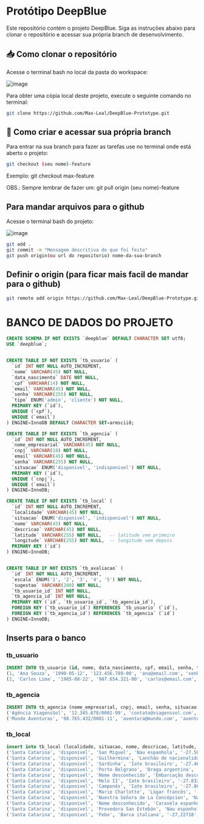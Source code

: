 # Protótipo DeepBlue

Este repositório contém o projeto DeepBlue. Siga as instruções abaixo para clonar o repositório e acessar sua própria branch de desenvolvimento.

## 📥 Como clonar o repositório

Acesse o terminal bash no local da pasta do workspace:

![image](https://github.com/user-attachments/assets/ce72545a-5b2d-43a6-9e2a-e1d85036c4c0)


Para obter uma cópia local deste projeto, execute o seguinte comando no terminal:

```bash
git clone https://github.com/Max-Leal/DeepBlue-Prototype.git
```
## 🌿 Como criar e acessar sua própria branch

Para entrar na sua branch para fazer as tarefas use no terminal onde está aberto o projeto:

```bash
git checkout (seu nome)-feature
```


Exemplo: git checkout max-feature

OBS.: Sempre lembrar de fazer um: git pull origin (seu nome)-feature

## Para mandar arquivos para o github

Acesse o terminal bash do projeto:

![image](https://github.com/user-attachments/assets/c0548fa4-a92c-4460-9b92-542627f24aee)


```bash
git add .
git commit -m "Mensagem descritiva do que foi feito"
git push origin(ou url do repositorio) nome-da-sua-branch
```

## Definir o origin (para ficar mais facil de mandar para o github)

```bash
git remote add origin https://github.com/Max-Leal/DeepBlue-Prototype.git
```

# BANCO DE DADOS DO PROJETO

```sql
CREATE SCHEMA IF NOT EXISTS `deepblue` DEFAULT CHARACTER SET utf8;
USE `deepblue`;


CREATE TABLE IF NOT EXISTS `tb_usuario` (
  `id` INT NOT NULL AUTO_INCREMENT,
  `nome` VARCHAR(45) NOT NULL,
  `data_nascimento` DATE NOT NULL,
  `cpf` VARCHAR(14) NOT NULL,
  `email` VARCHAR(45) NOT NULL,
  `senha` VARCHAR(255) NOT NULL,
  `tipo` ENUM('admin', 'cliente') NOT NULL,
  PRIMARY KEY (`id`),
  UNIQUE (`cpf`),
  UNIQUE (`email`)
) ENGINE=InnoDB DEFAULT CHARACTER SET=armscii8;

CREATE TABLE IF NOT EXISTS `tb_agencia` (
  `id` INT NOT NULL AUTO_INCREMENT,
  `nome_empresarial` VARCHAR(45) NOT NULL,
  `cnpj` VARCHAR(18) NOT NULL,
  `email` VARCHAR(45) NOT NULL,
  `senha` VARCHAR(255) NOT NULL,
  `situacao` ENUM('disponivel', 'indisponivel') NOT NULL,
  PRIMARY KEY (`id`),
  UNIQUE (`cnpj`),
  UNIQUE (`email`)
) ENGINE=InnoDB;

CREATE TABLE IF NOT EXISTS `tb_local` (
  `id` INT NOT NULL AUTO_INCREMENT,
  `localidade` VARCHAR(45) NOT NULL,
  `situacao` ENUM('disponivel', 'indisponivel') NOT NULL,
  `nome` VARCHAR(45) NOT NULL,
  `descricao` VARCHAR(45) NOT NULL,
  `latitude` VARCHAR(255) NOT NULL,   -- latitude vem primeiro
  `longitude` VARCHAR(255) NOT NULL,  -- longitude vem depois
  PRIMARY KEY (`id`)
) ENGINE=InnoDB;


CREATE TABLE IF NOT EXISTS `tb_avaliacao` (
  `id` INT NOT NULL AUTO_INCREMENT,
  `escala` ENUM('1', '2', '3', '4', '5') NOT NULL,
  `sugestao` VARCHAR(200) NOT NULL,
  `tb_usuario_id` INT NOT NULL,
  `tb_agencia_id` INT NOT NULL,
  PRIMARY KEY (`id`, `tb_usuario_id`, `tb_agencia_id`),
  FOREIGN KEY (`tb_usuario_id`) REFERENCES `tb_usuario` (`id`),
  FOREIGN KEY (`tb_agencia_id`) REFERENCES `tb_agencia` (`id`)
) ENGINE=InnoDB;
```
## Inserts para o banco

### tb_usuario

```sql
INSERT INTO tb_usuario (id, nome, data_nascimento, cpf, email, senha, tipo) VALUES
(1, 'Ana Souza', '1990-05-12', '123.456.789-00', 'ana@email.com', 'senha123', 'cliente'),
(2, 'Carlos Lima', '1985-08-22', '987.654.321-00', 'carlos@email.com', 'abc12345', 'adm');
```

### tb_agencia

```sql
INSERT INTO tb_agencia (nome_empresarial, cnpj, email, senha, situacao) VALUES
('Agência ViagensSol', '12.345.678/0001-99', 'contato@viagenssol.com', 'sol123', 'disponivel'),
('Mundo Aventuras', '98.765.432/0001-11', 'aventura@mundo.com', 'aventura@2024', 'disponivel');
```

### tb_local

```sql
insert into tb_local (localidade, situacao, nome, descricao, latitude, longitude) values
('Santa Catarina', 'disponivel', 'San Miguel', 'Nau espanhola', '-27.58565', '-48.57048'),
('Santa Catarina', 'disponivel', 'Guilhermina', 'Lanchão de nacionalidade desconhecida', '-27.49565', '-48.53795'),
('Santa Catarina', 'disponivel', 'Sardinha', 'Iate brasileiro', '-27.46432', '-48.55442'),
('Santa Catarina', 'disponivel', 'Porto Belgrano', 'Draga argentina', '-27.39640', '-48.46408'),
('Santa Catarina', 'disponivel', 'Nome desconhecido', 'Embarcação desconhecida espanhola', '-27.43667', '-48.37638'),
('Santa Catarina', 'disponivel', 'Melo II', 'Iate brasileiro', '-27.83275', '-48.49828'),
('Santa Catarina', 'disponivel', 'Camponês', 'Iate brasileiro', '-27.86057', '-48.57105'),
('Santa Catarina', 'disponivel', 'Marie Charlotte', 'Lúgar francês', '-27.84892', '-48.57478'),
('Santa Catarina', 'disponivel', 'Nuestra Señora de La Concépcion', 'Nau espanhola', '-27.84093', '-48.57023'),
('Santa Catarina', 'disponivel', 'Nome desconhecido', 'Caravela espanhola', '-27.83593', '-48.56422'),
('Santa Catarina', 'disponivel', 'Provedora San Estebán', 'Nau espanhola', '-27.82840', '-48.57245'),
('Santa Catarina', 'disponivel', 'Febo', 'Barca italiana', '-27,22718', '-48.42557');
```

